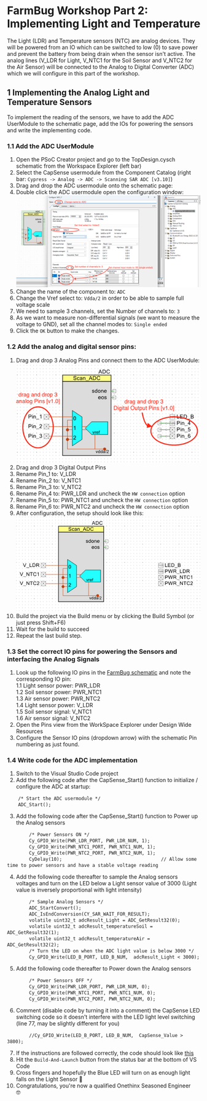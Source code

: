 # FarmBug Workshop Part 2: Implementing Light and Temperature

The Light (LDR) and Temperature sensors (NTC) are analog devices. They will be powered from an IO which can be switched to low (0) to save power and prevent the battery from being drain when the sensor isn't active. The analog lines (V_LDR for Light, V_NTC1 for the Soil Sensor and V_NTC2 for the Air Sensor) will be connected to the Analog to Digital Converter (ADC) which we will configure in this part of the workshop.

## 1 Implementing the Analog Light and Temperature Sensors
To implement the reading of the sensors, we have to add the ADC UserModule to the schematic page, add the IOs for powering the sensors and write the implementing code.

### 1.1 Add the ADC UserModule
1. Open the PSoC Creator project and go to the TopDesign.cysch schematic from the Workspace Explorer (left bar)
1. Select the CapSense usermodule from the Component Catalog (right bar: `Cypress -> Analog -> ADC -> Scanning SAR ADC [v3.10]`)
1. Drag and drop the ADC usermodule onto the schematic page:
1. Double click the ADC usermodule open the configuration window:<br>
![ADC config](https://github.com/onethinx/FarmBug_Workshop/blob/main/Assets/ADC_config.png?raw=true)<br>
1. Change the name of the component to: `ADC`
1. Change the Vref select to: `Vdda/2` in order to be able to sample full voltage scale
1. We need to sample 3 channels, set the Number of channels to: `3`
1. As we want to measure non-differential signals (we want to measure the voltage to GND), set all the channel modes to: `Single ended`
1. Click the `OK` button to make the changes.

### 1.2 Add the analog and digital sensor pins:
1. Drag and drop 3 Analog Pins and connect them to the ADC UserModule:<br>
![Sensor IO pins](https://github.com/onethinx/FarmBug_Workshop/blob/main/Assets/Sensor_IO_pins.png?raw=true)<br>
1. Drag and drop 3 Digital Output Pins<br>
1. Rename Pin_1 to: V_LDR<br>
1. Rename Pin_2 to: V_NTC1<br>
1. Rename Pin_3 to: V_NTC2<br>
1. Rename Pin_4 to: PWR_LDR and uncheck the `HW connection` option<br>
1. Rename Pin_5 to: PWR_NTC1 and uncheck the `HW connection` option<br>
1. Rename Pin_6 to: PWR_NTC2 and uncheck the `HW connection` option<br>
1. After configuration, the setup should look like this:<br>
![Sensor IO Pins Configured](https://github.com/onethinx/FarmBug_Workshop/blob/main/Assets/Sensor_IO_Pins_Configured.png?raw=true)<br>
1. Build the project via the Build menu or by clicking the Build Symbol (or just press Shift+F6)
1. Wait for the build to succeed
1. Repeat the last build step.

### 1.3 Set the correct IO pins for powering the Sensors and interfacing the Analog Signals
1. Look up the following IO pins in the [FarmBug schematic](https://github.com/onethinx/Workshop_29May2023/blob/main/Assets/FarmBug_schematic.png?raw=true) and note the corresponding IO pin:<br>
  1.1 Light sensor power: PWR_LDR<br>
  1.2 Soil sensor power: PWR_NTC1<br>
  1.3 Air sensor power: PWR_NTC2<br>
  1.4 Light sensor power: V_LDR<br>
  1.5 Soil sensor signal: V_NTC1<br>
  1.6 Air sensor signal: V_NTC2<br>
1. Open the Pins view from the WorkSpace Explorer under Design Wide Resources
1. Configure the Sensor IO pins (dropdown arrow) wiith the schematic Pin numbering as just found.

### 1.4 Write code for the ADC implementation
1. Switch to the Visual Studio Code project
2. Add the following code after the CapSense_Start() function to initialize / configure the ADC at startup:<br>
```
	/* Start the ADC usermodule */
	ADC_Start();
```
3. Add the following code after the CapSense_Start() function to Power up the Analog sensors
```
		/* Power Sensors ON */
		Cy_GPIO_Write(PWR_LDR_PORT, PWR_LDR_NUM, 1);
		Cy_GPIO_Write(PWR_NTC1_PORT, PWR_NTC1_NUM, 1);
		Cy_GPIO_Write(PWR_NTC2_PORT, PWR_NTC2_NUM, 1);
		CyDelay(10);									// Allow some time to power sensors and have a stable voltage reading
```
4. Add the following code thereafter to sample the Analog sensors voltages and turn on the LED below a Light sensor value of 3000 (Light value is inversely proportional with light intensity)
```
		/* Sample Analog Sensors */
		ADC_StartConvert();
		ADC_IsEndConversion(CY_SAR_WAIT_FOR_RESULT);
		volatile uint32_t adcResult_Light = ADC_GetResult32(0);
		volatile uint32_t adcResult_temperatureSoil = ADC_GetResult32(1);
		volatile uint32_t adcResult_temperatureAir = ADC_GetResult32(2);
		/* Turn the LED on when the ADC light value is below 3000 */
		Cy_GPIO_Write(LED_B_PORT, LED_B_NUM,  adcResult_Light < 3000);
```
5. Add the following code thereafter to Power down the Analog sensors
```
		/* Power Sensors OFF */
		Cy_GPIO_Write(PWR_LDR_PORT, PWR_LDR_NUM, 0);
		Cy_GPIO_Write(PWR_NTC1_PORT, PWR_NTC1_NUM, 0);
		Cy_GPIO_Write(PWR_NTC2_PORT, PWR_NTC2_NUM, 0);
```
6. Comment (disable code by turning it into a comment) the CapSense LED switching code so it doesn't interfere with the LED light level switching (line 77, may be slightly different for you)
```
		//Cy_GPIO_Write(LED_B_PORT, LED_B_NUM,  CapSense_Value > 3800);
```
7. If the instructions are followed correctly, the code should look like [this](https://github.com/onethinx/FarmBug_Workshop/blob/main/Assets/code_3.2.png?raw=true)
8. Hit the `Build-And-Launch` button from the status bar at the bottom of VS Code
9. Cross fingers and hopefully the Blue LED will turn on as enough light falls on the Light Sensor 🎉
10. Congratulations, you're now a qualified Onethinx Seasoned Engineer<br>🤓
